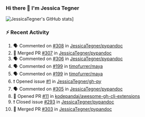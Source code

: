 ### Hi there 👋 I'm Jessica Tegner

![JessicaTegner's GitHub stats](https://github-readme-stats.vercel.app/api?username=jessicategner)]


### :zap: Recent Activity

<!--START_SECTION:activity-->
1. 🗣 Commented on [#308](https://github.com/JessicaTegner/pypandoc/issues/308) in [JessicaTegner/pypandoc](https://github.com/JessicaTegner/pypandoc)
2. 🎉 Merged PR [#307](https://github.com/JessicaTegner/pypandoc/pull/307) in [JessicaTegner/pypandoc](https://github.com/JessicaTegner/pypandoc)
3. 🗣 Commented on [#306](https://github.com/JessicaTegner/pypandoc/issues/306) in [JessicaTegner/pypandoc](https://github.com/JessicaTegner/pypandoc)
4. 🗣 Commented on [#199](https://github.com/timofurrer/maya/issues/199) in [timofurrer/maya](https://github.com/timofurrer/maya)
5. 🗣 Commented on [#199](https://github.com/timofurrer/maya/issues/199) in [timofurrer/maya](https://github.com/timofurrer/maya)
6. ❗️ Opened issue [#1](https://github.com/JessicaTegner/gh-py/issues/1) in [JessicaTegner/gh-py](https://github.com/JessicaTegner/gh-py)
7. 🗣 Commented on [#305](https://github.com/JessicaTegner/pypandoc/issues/305) in [JessicaTegner/pypandoc](https://github.com/JessicaTegner/pypandoc)
8. 💪 Opened PR [#11](https://github.com/kodepandai/awesome-gh-cli-extensions/pull/11) in [kodepandai/awesome-gh-cli-extensions](https://github.com/kodepandai/awesome-gh-cli-extensions)
9. ❗️ Closed issue [#293](https://github.com/JessicaTegner/pypandoc/issues/293) in [JessicaTegner/pypandoc](https://github.com/JessicaTegner/pypandoc)
10. 🎉 Merged PR [#303](https://github.com/JessicaTegner/pypandoc/pull/303) in [JessicaTegner/pypandoc](https://github.com/JessicaTegner/pypandoc)
<!--END_SECTION:activity-->
